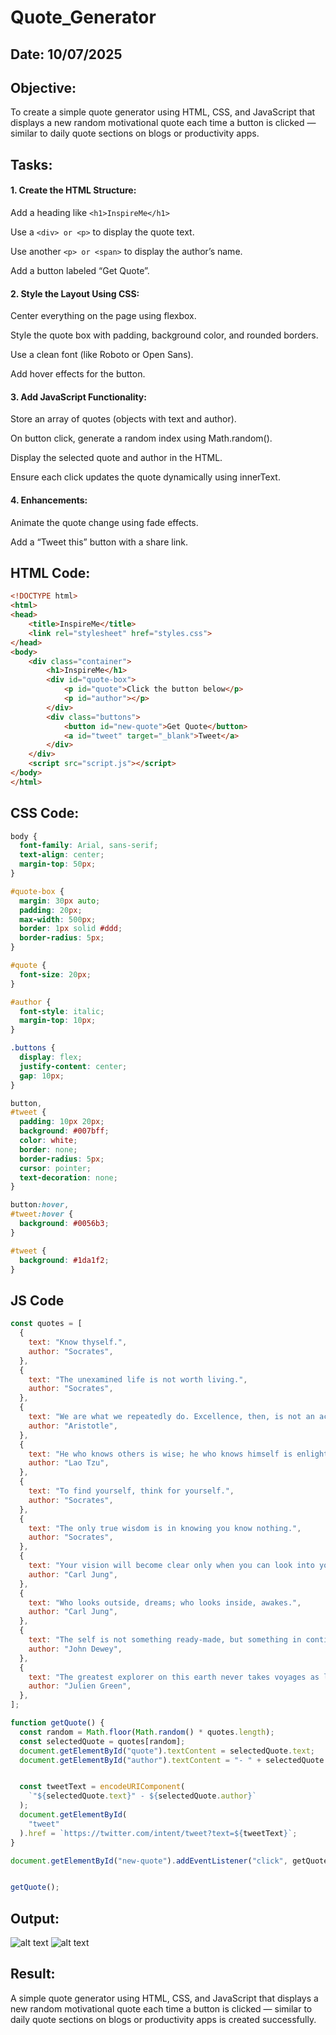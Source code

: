 # Quote_Generator
## Date: 10/07/2025
## Objective:
To create a simple quote generator using HTML, CSS, and JavaScript that displays a new random motivational quote each time a button is clicked — similar to daily quote sections on blogs or productivity apps.

## Tasks:

#### 1. Create the HTML Structure:
Add a heading like ```<h1>InspireMe</h1>```

Use a ```<div> or <p>``` to display the quote text.

Use another ```<p> or <span>``` to display the author’s name.

Add a button labeled “Get Quote”.

#### 2. Style the Layout Using CSS:
Center everything on the page using flexbox.

Style the quote box with padding, background color, and rounded borders.

Use a clean font (like Roboto or Open Sans).

Add hover effects for the button.

#### 3. Add JavaScript Functionality:
Store an array of quotes (objects with text and author).

On button click, generate a random index using Math.random().

Display the selected quote and author in the HTML.

Ensure each click updates the quote dynamically using innerText.

#### 4. Enhancements:
Animate the quote change using fade effects.

Add a “Tweet this” button with a share link.
## HTML Code:
```html
<!DOCTYPE html>
<html>
<head>
    <title>InspireMe</title>
    <link rel="stylesheet" href="styles.css">
</head>
<body>
    <div class="container">
        <h1>InspireMe</h1>
        <div id="quote-box">
            <p id="quote">Click the button below</p>
            <p id="author"></p>
        </div>
        <div class="buttons">
            <button id="new-quote">Get Quote</button>
            <a id="tweet" target="_blank">Tweet</a>
        </div>
    </div>
    <script src="script.js"></script>
</body>
</html>
```
## CSS Code:
```css
body {
  font-family: Arial, sans-serif;
  text-align: center;
  margin-top: 50px;
}

#quote-box {
  margin: 30px auto;
  padding: 20px;
  max-width: 500px;
  border: 1px solid #ddd;
  border-radius: 5px;
}

#quote {
  font-size: 20px;
}

#author {
  font-style: italic;
  margin-top: 10px;
}

.buttons {
  display: flex;
  justify-content: center;
  gap: 10px;
}

button,
#tweet {
  padding: 10px 20px;
  background: #007bff;
  color: white;
  border: none;
  border-radius: 5px;
  cursor: pointer;
  text-decoration: none;
}

button:hover,
#tweet:hover {
  background: #0056b3;
}

#tweet {
  background: #1da1f2;
}

```
## JS Code
```js
const quotes = [
  {
    text: "Know thyself.",
    author: "Socrates",
  },
  {
    text: "The unexamined life is not worth living.",
    author: "Socrates",
  },
  {
    text: "We are what we repeatedly do. Excellence, then, is not an act, but a habit.",
    author: "Aristotle",
  },
  {
    text: "He who knows others is wise; he who knows himself is enlightened.",
    author: "Lao Tzu",
  },
  {
    text: "To find yourself, think for yourself.",
    author: "Socrates",
  },
  {
    text: "The only true wisdom is in knowing you know nothing.",
    author: "Socrates",
  },
  {
    text: "Your vision will become clear only when you can look into your own heart.",
    author: "Carl Jung",
  },
  {
    text: "Who looks outside, dreams; who looks inside, awakes.",
    author: "Carl Jung",
  },
  {
    text: "The self is not something ready-made, but something in continuous formation through choice of action.",
    author: "John Dewey",
  },
  {
    text: "The greatest explorer on this earth never takes voyages as long as those of the man who descends to the depth of his heart.",
    author: "Julien Green",
  },
];

function getQuote() {
  const random = Math.floor(Math.random() * quotes.length);
  const selectedQuote = quotes[random];
  document.getElementById("quote").textContent = selectedQuote.text;
  document.getElementById("author").textContent = "- " + selectedQuote.author;


  const tweetText = encodeURIComponent(
    `"${selectedQuote.text}" - ${selectedQuote.author}`
  );
  document.getElementById(
    "tweet"
  ).href = `https://twitter.com/intent/tweet?text=${tweetText}`;
}

document.getElementById("new-quote").addEventListener("click", getQuote);


getQuote();

```
## Output:
![alt text](image.png)
![alt text](image-1.png)
## Result:
A simple quote generator using HTML, CSS, and JavaScript that displays a new random motivational quote each time a button is clicked — similar to daily quote sections on blogs or productivity apps is created successfully.
